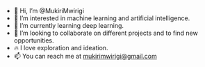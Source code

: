 - 👋 Hi, I’m @MukiriMwirigi
- 👀 I’m interested in machine learning and artificial intelligence.
- :octopus: I’m currently learning deep learning.
- :open_hands: I’m looking to collaborate on different projects and to find new opportunities.
- :fire: I love exploration and ideation. 
- 📫 You can reach me at mukirimwirigi@gmail.com

<!---
MukiriMwirigi/MukiriMwirigi is a ✨ special ✨ repository because its `README.md` (this file) appears on your GitHub profile.
You can click the Preview link to take a look at your changes.
--->

